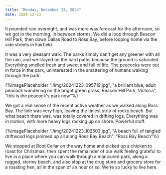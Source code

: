 ```yaml
---
title: "Monday, December 23, 2024"
date: 2024-12-23
---
```


It pounded rain overnight, and was more was forecast for the afternoon, so we got in the morning, in between storms.  We did a loop through Beacon Hill Park, then down Dallas Road to Ross Bay, before looping home via the side streets in Fairfield.  

It was a very pleasant walk.  The parks simply can't get any greener with all the rain, and we stayed on the hard paths because the ground is saturated.  Everything smelled fresh and sweet and full of life.  The peacocks were out in force in the park, uninterested in the smattering of humans walking through the park.

{%imagePlaceholder "./img/20241223_095719.jpg", "a brilliant blue, adult peacock wandering on the bright green grass, Beacon Hill Park, Victoria", "this is the peacock's park now"%}

We got a real sense of the recent active weather as we walked along Ross Bay.  The tide was very high, leaving the tiniest strip of rocky beach.  But what beach there was, was totally covered in drifting logs.  Everything was in motion, with more heavy logs rocking up on shore.  Powerful stuff.

{%imagePlaceholder "./img/20241223_102503.jpg", "A beach full of tangled driftwood logs jammed up all along Ross Bay Beach", "Ross Bay Beach"%}

We stopped at Root Cellar on the way home and picked up a chicken to roast for Christmas, then spent the remainder of our walk feeling grateful to live in a place where you can walk through a manicured park, along a rugged, stormy beach, and also stop at the drug store and grocery store for a roasting hen, all in the span of an hour or so.  We're so lucky to live here.